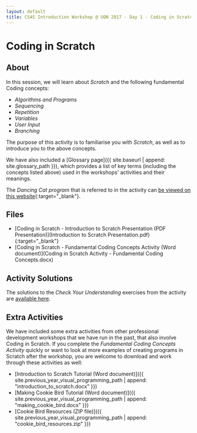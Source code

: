 ```yaml
---
layout: default
title: CS4S Introduction Workshop @ UON 2017 - Day 1 - Coding in Scratch
---
```


# Coding in Scratch

## About

In this session, we will learn about *Scratch* and the following fundamental Coding concepts:

- *Algorithms and Programs*
- *Sequencing*
- *Repetition*
- *Variables*
- *User Input*
- *Branching*

The purpose of this activity is to familiarise you with *Scratch*, as well as to introduce you to the above concepts.

We have also included a [Glossary page]({{ site.baseurl | append: site.glossary_path }}), which provides a list of key terms (including the concepts listed above) used in the workshops' activities and their meanings.

The *Dancing Cat program* that is referred to in the activity can [be viewed on this website](https://scratch.mit.edu/projects/173543499/){:target="_blank"}.

## Files

- [Coding in Scratch - Introduction to Scratch Presentation (PDF Presentation)](Introduction to Scratch Presentation.pdf){:target="_blank"}
- [Coding in Scratch - Fundamental Coding Concepts Activity (Word document)](Coding in Scratch Activity - Fundamental Coding Concepts.docx)

## Activity Solutions

The solutions to the *Check Your Understanding* exercises from the activity are [available here](solutions).

## Extra Activities

We have included some extra activities from other professional development workshops that we have run in the past, that also involve Coding in Scratch.
If you complete the *Fundamental Coding Concepts Activity* quickly or want to look at more examples of creating programs in Scratch after the workshop, you are welcome to download and work through these activities as well:

- [Introduction to Scratch Tutorial (Word document)]({{ site.previous_year_visual_programming_path | append: "introduction_to_scratch.docx" }})
- [Making Cookie Bird Tutorial (Word document)]({{ site.previous_year_visual_programming_path | append: "making_cookie_bird.docx" }})
- [Cookie Bird Resources (ZIP file)]({{ site.previous_year_visual_programming_path | append: "cookie_bird_resources.zip" }})